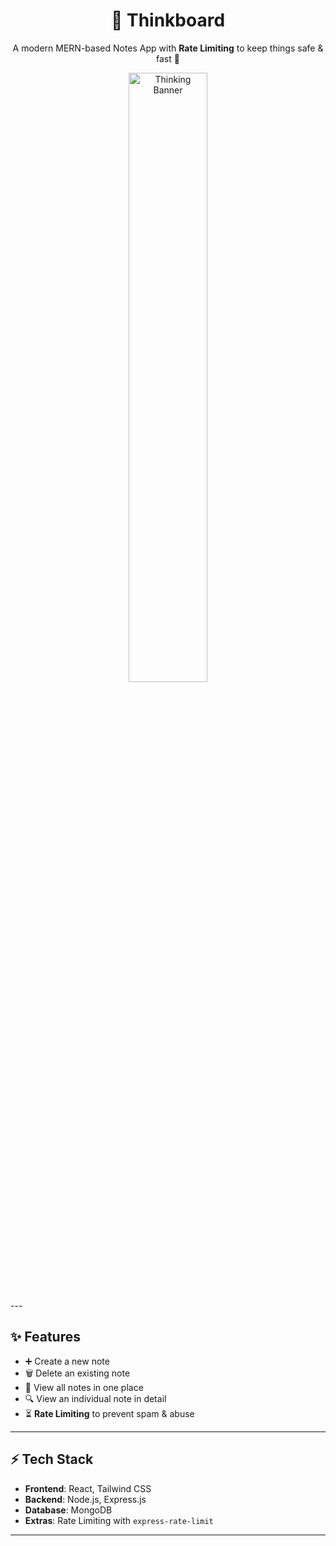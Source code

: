 <h1 align="center">📝 Thinkboard</h1>
<p align="center">
  A modern MERN-based Notes App with <b>Rate Limiting</b> to keep things safe & fast 🚀
</p>

<p align="center">
  <img src="https://media.giphy.com/media/v1.Y2lkPTc5MGI3NjExdzlydG51NGRsempnZDN3MzdzejF3czloMHRiMnA3bXcwdGs0MmsxYiZlcD12MV9naWZzX3NlYXJjaCZjdD1n/d3mlE7uhX8KFgEmY/giphy.gif" width="50%" alt="Thinking Banner"/>
</p>
---

## ✨ Features

- ➕ Create a new note  
- 🗑️ Delete an existing note  
- 📑 View all notes in one place  
- 🔍 View an individual note in detail  
- ⏳ **Rate Limiting** to prevent spam & abuse  

---

## ⚡ Tech Stack

- **Frontend**: React, Tailwind CSS  
- **Backend**: Node.js, Express.js  
- **Database**: MongoDB  
- **Extras**: Rate Limiting with `express-rate-limit`  

---


